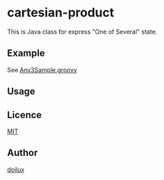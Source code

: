 cartesian-product
====

This is Java class for express "One of Several" state.

## Example

See [Any3Sample.groovy](https://github.com/doilux/any/blob/master/src/test/groovy/work/doilux/cartesian_product/CartesianProductResolverTest.groovy)

## Usage


## Licence

[MIT](https://github.com/doilux/cartesian-product/blob/master/LICENCE.txt)

## Author

[doilux](https://github.com/doilux)